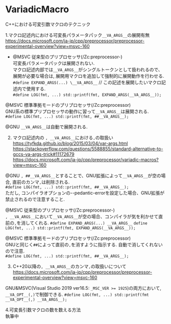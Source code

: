 # VariadicMacro
C++における可変引数マクロのテクニック  

1.マクロ記述内における可変長パラメータパック`__VA_ARGS__`の展開有無  
https://docs.microsoft.com/ja-jp/cpp/preprocessor/preprocessor-experimental-overview?view=msvc-160  

  - @MSVC 従来型のプリプロセッサ(/Zc:preprocessor-)  
      可変長パラメータパックは展開されない.  
      マクロ記述内部では`__VA_ARGS__`がシングルトークンとして扱われるので、  
      展開が必要な場合は, 展開用マクロを追加して強制的に展開動作を行わせる.  
      `#define EXPAND_ARGS(...) \__VA_ARGS__` // この記述を展開したいマクロ記述内で使用する.  
      `#define LOG(fmt, ...) std::printf(fmt, EXPAND_ARGS(__VA_ARGS__));`  
        
  @MSVC 標準準拠モードのプリプロセッサ(/Zc:preprocessor)  
      GNU系の標準プリプロセッサの動作に習って`__VA_ARGS__`は展開される.  
      `#define LOG(fmt, ...) std::printf(fmt, ##__VA_ARGS__);`  
        
  @GNU `__VA_ARGS__`は自動で展開される.  
        

2. マクロ記述内の `, __VA_ARGS__`における`,`の取扱い 
https://tyfkda.github.io/blog/2015/03/04/var-args.html  
https://stackoverflow.com/questions/5588855/standard-alternative-to-gccs-va-args-trick#11172679  
https://docs.microsoft.com/ja-jp/cpp/preprocessor/variadic-macros?view=msvc-160  
    
  @GNU `, ##__VA_ARGS__`とすることで、GNU拡張によって`__VA_ARGS__`が空の場合, 直前のカンマ`,`は削除される.  
    `#define LOG(fmt, ...) std::printf(fmt, ##__VA_ARGS__);`  
    ただし, コンパイラオプションの--pedantic-errorを設定した場合、GNU拡張が禁止されるので注意すること.  
    
  @MSVC 従来型のプリプロセッサ(/Zc:preprocessor-)  
    `, __VA_ARGS__`において`__VA_ARGS__`が空の場合、コンパイラが気を利かせて直前の`,`を消してくれる.
    `#define EXPAND_ARGS(...) __VA_ARGS__`
    `define LOG(fmt, ...) std::printf(fmt, EXPAND_ARGS(__VA_ARGS__));`
 
 @MSVC 標準準拠モードのプリプロセッサ(/Zc:preprocessor)  
   GNUと同じく`##`によって直前の`,`を消すように指示する. 自動で消してくれないので注意.  
   `#define LOG(fmt, ...) std::printf(fmt, ##__VA_ARGS__);`

3. C++20以降の`, __VA_ARGS__`のカンマ`,`の取扱いについて  
https://docs.microsoft.com/ja-jp/cpp/preprocessor/preprocessor-experimental-overview?view=msvc-160  

  GNU&MSVC(Visual Studio 2019 ver16.5: `_MSC_VER >= 1925`)の両方において, `__VA_OPT__(,)`で制御できる.
  `#define LOG(fmt, ...) std::printf(fmt __VA_OPT__(,) __VA_ARGS__);`


4.可変長引数マクロの数を数える方法   
執筆中  
